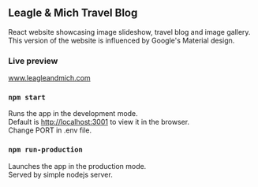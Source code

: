 ## Leagle & Mich Travel Blog

React website showcasing image slideshow, travel blog and image gallery.<br>
This version of the website is influenced by Google's Material design.

### Live preview

www.leagleandmich.com

### `npm start`

Runs the app in the development mode.<br>
Default is [http://localhost:3001](http://localhost:3001) to view it in the browser.<br>
Change PORT in .env file.

### `npm run-production`

Launches the app in the production mode.<br>
Served by simple nodejs server.
